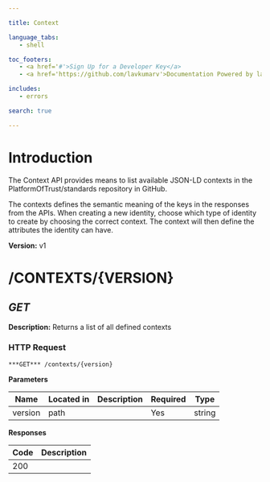 ```yaml
--- 

title: Context 

language_tabs: 
   - shell 

toc_footers: 
   - <a href='#'>Sign Up for a Developer Key</a> 
   - <a href='https://github.com/lavkumarv'>Documentation Powered by lav</a> 

includes: 
   - errors 

search: true 

--- 
```


# Introduction 

The Context API provides means to list available JSON-LD contexts in the
PlatformOfTrust/standards repository in GitHub.

The contexts defines the semantic meaning of the keys in the responses from the APIs.
When creating a new identity, choose which type of identity to create by
choosing the correct context. The context will then define the attributes the
identity can have.
 

**Version:** v1 

# /CONTEXTS/{VERSION}
## ***GET*** 

**Description:** Returns a list of all defined contexts

### HTTP Request 
`***GET*** /contexts/{version}` 

**Parameters**

| Name | Located in | Description | Required | Type |
| ---- | ---------- | ----------- | -------- | ---- |
| version | path |  | Yes | string |

**Responses**

| Code | Description |
| ---- | ----------- |
| 200 |  |

<!-- Converted with the swagger-to-slate https://github.com/lavkumarv/swagger-to-slate -->
